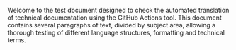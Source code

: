 Welcome to the test document designed to check the automated translation of technical documentation using the GitHub Actions tool.
This document contains several paragraphs of text, divided by subject area, allowing a thorough testing of different language structures, formatting and technical terms.

